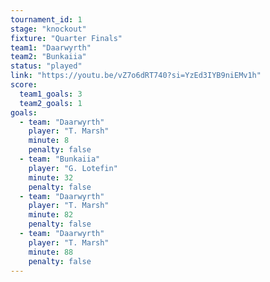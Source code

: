 ```yaml
---
tournament_id: 1
stage: "knockout"
fixture: "Quarter Finals"
team1: "Daarwyrth"
team2: "Bunkaiia"
status: "played"
link: "https://youtu.be/vZ7o6dRT740?si=YzEd3IYB9niEMv1h"
score:
  team1_goals: 3
  team2_goals: 1
goals:
  - team: "Daarwyrth"
    player: "T. Marsh"
    minute: 8
    penalty: false
  - team: "Bunkaiia"
    player: "G. Lotefin"
    minute: 32
    penalty: false
  - team: "Daarwyrth"
    player: "T. Marsh"
    minute: 82
    penalty: false
  - team: "Daarwyrth"
    player: "T. Marsh"
    minute: 88
    penalty: false
---
```

